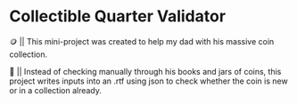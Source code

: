 # Collectible Quarter Validator 
🪙  ||  This mini-project was created to help my dad with his massive coin collection. 

💾  ||  Instead of checking manually through his books and jars of coins, this project writes inputs into an .rtf using json to check whether the coin is new or in a collection already. 

